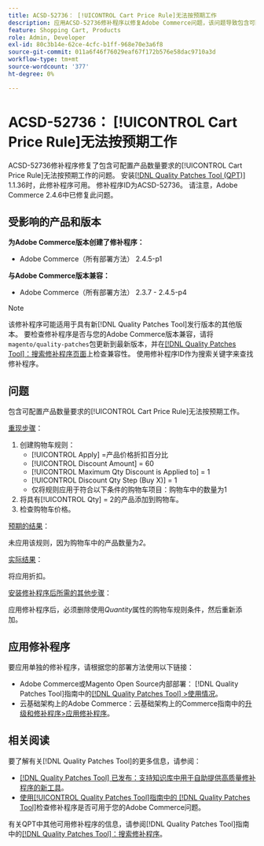 ```yaml
---
title: ACSD-52736： [!UICONTROL Cart Price Rule]无法按预期工作
description: 应用ACSD-52736修补程序以修复Adobe Commerce问题，该问题导致包含可配置产品数量要求的[!UICONTROL Cart Price Rule]无法按预期工作。
feature: Shopping Cart, Products
role: Admin, Developer
exl-id: 80c3b14e-62ce-4cfc-b1ff-968e70e3a6f8
source-git-commit: 011a6f46f76029eaf67f172b576e58dac9710a3d
workflow-type: tm+mt
source-wordcount: '377'
ht-degree: 0%

---
```


# ACSD-52736： [!UICONTROL Cart Price Rule]无法按预期工作

ACSD-52736修补程序修复了包含可配置产品数量要求的[!UICONTROL Cart Price Rule]无法按预期工作的问题。 安装[[!DNL Quality Patches Tool (QPT)]](https://experienceleague.adobe.com/zh-hans/docs/commerce-operations/tools/quality-patches-tool/quality-patches-tool-to-self-serve-quality-patches) 1.1.36时，此修补程序可用。 修补程序ID为ACSD-52736。 请注意，Adobe Commerce 2.4.6中已修复此问题。

## 受影响的产品和版本

**为Adobe Commerce版本创建了修补程序：**

* Adobe Commerce（所有部署方法） 2.4.5-p1

**与Adobe Commerce版本兼容：**

* Adobe Commerce（所有部署方法） 2.3.7 - 2.4.5-p4

>[!NOTE]
>
>该修补程序可能适用于具有新[!DNL Quality Patches Tool]发行版本的其他版本。 要检查修补程序是否与您的Adobe Commerce版本兼容，请将`magento/quality-patches`包更新到最新版本，并在[[!DNL Quality Patches Tool]：搜索修补程序页面](https://experienceleague.adobe.com/tools/commerce-quality-patches/index.html?lang=zh-Hans)上检查兼容性。 使用修补程序ID作为搜索关键字来查找修补程序。

## 问题

包含可配置产品数量要求的[!UICONTROL Cart Price Rule]无法按预期工作。

<u>重现步骤</u>：

1. 创建购物车规则：
   * [!UICONTROL Apply] =产品价格折扣百分比
   * [!UICONTROL Discount Amount] = 60
   * [!UICONTROL Maximum Qty Discount is Applied to] = 1
   * [!UICONTROL Discount Qty Step (Buy X)] = 1
   * 仅将规则应用于符合以下条件的购物车项目：购物车中的数量为1
2. 将具有[!UICONTROL Qty] = 2的产品添加到购物车。
3. 检查购物车价格。

<u>预期的结果</u>：

未应用该规则，因为购物车中的产品数量为&#x200B;*2*。

<u>实际结果</u>：

将应用折扣。

<u>安装修补程序后所需的其他步骤</u>：

应用修补程序后，必须删除使用&#x200B;*Quantity*&#x200B;属性的购物车规则条件，然后重新添加。

## 应用修补程序

要应用单独的修补程序，请根据您的部署方法使用以下链接：

* Adobe Commerce或Magento Open Source内部部署： [!DNL Quality Patches Tool]指南中的[[!DNL Quality Patches Tool] >使用情况](/help/tools/quality-patches-tool/usage.md)。
* 云基础架构上的Adobe Commerce：云基础架构上的Commerce指南中的[升级和修补程序>应用修补程序](https://experienceleague.adobe.com/docs/commerce-cloud-service/user-guide/develop/upgrade/apply-patches.html?lang=zh-Hans)。

## 相关阅读

要了解有关[!DNL Quality Patches Tool]的更多信息，请参阅：

* [[!DNL Quality Patches Tool] 已发布：支持知识库中用于自助提供高质量修补程序的新工具](https://experienceleague.adobe.com/zh-hans/docs/commerce-operations/tools/quality-patches-tool/quality-patches-tool-to-self-serve-quality-patches)。
* [使用[!UICONTROL Quality Patches Tool]指南中的 [!DNL Quality Patches Tool]](/help/tools/quality-patches-tool/patches-available-in-qpt/check-patch-for-magento-issue-with-magento-quality-patches.md)检查修补程序是否可用于您的Adobe Commerce问题。


有关QPT中其他可用修补程序的信息，请参阅[!DNL Quality Patches Tool]指南中的[[!DNL Quality Patches Tool]：搜索修补程序](https://experienceleague.adobe.com/tools/commerce-quality-patches/index.html?lang=zh-Hans)。
